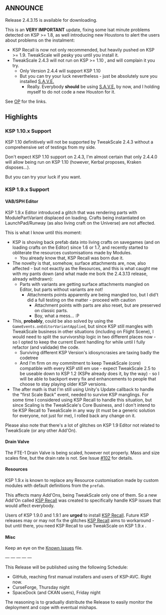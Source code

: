 ## ANNOUNCE

Release 2.4.3.15 is available for downloading.

This is an **VERY IMPORTANT** update, fixing some lsat minute problems detected on KSP >= 1.8, as well introducing new Houstons to alert the users about problems on the instalment:

* KSP Recall is now not only recommended, but heavily pushed on KSP >= 1.9. TweakScale will pesky you until you install it.
* TweakScale 2.4.3 will not run on KSP >= 1.10 , and will complain it you try.
	+ Only Version 2.4.4 will support KSP 1.10
	+ But you can try your luck nevertheless - just be absolutely sure you installed [S.A.V.E.](https://forum.kerbalspaceprogram.com/index.php?/topic/94997-181-save-automatic-backup-system-180-3165/)
		- Really. Everybody **should** be using [S.A.V.E.](https://forum.kerbalspaceprogram.com/index.php?/topic/94997-181-save-automatic-backup-system-180-3165/) by now, and I holding myself to do not code a new Houston for it.  

See [OP](https://forum.kerbalspaceprogram.com/index.php?/topic/179030-*) for the links.

## Highlights

### KSP 1.10.x Support

KSP 1.10 definitively will not be supported by TweakScale 2.4.3 without a comprehensive set of testings from my side.

Don't expect KSP 1.10 support on 2.4.3, I'm almost certain that only 2.4.4.0 will allow being run on KSP 1.10 (however, Kerbal proposes, Kraken disposes...).

But you can try your luck if you want.

### KSP 1.9.x Support

#### VAB/SPH Editor

KSP 1.9.x Editor introduced a glitch that was rendering parts with ModulePartVariant displaced on loading. Crafts being instantiated on LaunchPad/Runway (as also living craft on the Universe) are not affected.

This is what I know until this moment:

* KSP is shoving back prefab data into living crafts on savegames (and on loading crafts on the Editor) since 1.6 or 1.7, and recently started to obliterate the resources customisations made by Modules.
	+ You already know that, KSP Recall was born due it.
* The novelty is that, somehow, surface attachments are, now, also affected - but not exactly as the Resources, and this is what caught me with my pants down (and what made me bork the 2.4.3.13 release, already withdrawn):
	+ Parts with variants are getting surface attachments mangled on Editor, but parts without variants are not!
		- Attachments points apparently are being mangled too, but I did't did a full testing on the matter - proceed with caution
			- Attachment points with parts are also reset, but are preserved on classic parts.
			- Boy, what a mess... :P 
* This, **probably**, could be also solved by using the `GameEvents.onEditorVariantApplied`, but since KSP still mangles with TweakScale business in other situations (including on Flight Scene), I would need to split the survivorship logic in two different places now - so I opted to keep the current Event handling for while until I fully refactor (and validade) the code.
	+ Surviving different KSP Version's idiosyncrasies are taxing badly the codetree
	+ And I'm firm on my commitment to keep TweakScale (core) compatible with every KSP still em use - expect TweakScale 2.5 to be useable down to KSP 1.2 (KSPe already does it, by the way) - so I will be able to backport every fix and enhancements to people that choose to stay playing older KSP versions.
* The after math is that I'm still using Unity's Update callback to handle the "first Scale Back" event, needed to survive KSP manglings.
For some time I considered using KSP Recall to handle this situation, but since Scaling is the TweakScale's Core Business, and I don't intend to tie KSP Recall to TweakScale in any way (it must be a generic solution for everyone, not just for me), I rolled back any change on it.

Please also note that there's a lot of glitches on KSP 1.9 Editor not related to TweakScale (or any other Add'On).

#### Drain Valve

The FTE-1 Drain Valve is being scaled, however not properly. Mass and size scales fine, but the drain rate is not. See Issue [#102](https://github.com/net-lisias-ksp/TweakScale/issues/102) for details.


#### Resources

KSP 1.9.x is known to replace any Resource customisation made by custom modules with default definitions from the `prefab`.

This affects many Add'Ons, being TweakScale only one of them. So a new Add'On called [KSP Recall](https://forum.kerbalspaceprogram.com/index.php?/topic/192048-*/) was created to specifically handle KSP issues that would affect everybody.

Users of KSP 1.9.0 and 1.9.1 are **urged** to install [KSP Recall](https://forum.kerbalspaceprogram.com/index.php?/topic/192048-*/). Future KSP releases may or may not fix the glitches [KSP Recall](https://forum.kerbalspaceprogram.com/index.php?/topic/192048-*/) aims to workaround - but until there, you need KSP Recall to use TweakScale on KSP 1.9.x . 

#### Misc

Keep an eye on the [Known Issues](https://github.com/net-lisias-ksp/TweakScale/blob/master/KNOWN_ISSUES.md) file.

— — — — —

This Release will be published using the following Schedule:

* GitHub, reaching first manual installers and users of KSP-AVC. Right now.
* CurseForge, Thursday night
* SpaceDock (and CKAN users), Friday night

The reasoning is to gradually distribute the Release to easily monitor the deployment and cope with eventual mishaps.
